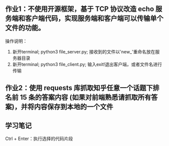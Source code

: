 ## 作业1：不使用开源框架，基于 TCP 协议改造 echo 服务端和客户端代码，实现服务端和客户端可以传输单个文件的功能。
操作说明：
1. 新开terminal; python3 file_server.py; 接收到的文件以'new_'重命名放在服务器目录
2. 新开terminal; python3 file_client.py; 输入exit!退出客户端，或者文件名进行传输

## 作业2：使用 requests 库抓取知乎任意一个话题下排名前 15 条的答案内容 (如果对前端熟悉请抓取所有答案)，并将内容保存到本地的一个文件

## 学习笔记
Ctrl + Enter：执行选择的代码片段

